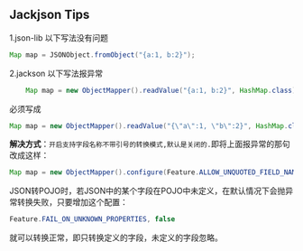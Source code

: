 ## Jackjson Tips
1.json-lib 以下写法没有问题
```java
Map map = JSONObject.fromObject("{a:1, b:2}");  
```
2.jackson 以下写法报异常

```java 
    Map map = new ObjectMapper().readValue("{a:1, b:2}", HashMap.class);
```
必须写成
```java
Map map = new ObjectMapper().readValue("{\"a\":1, \"b\":2}", HashMap.class);  
```

**解决方式**：`开启支持字段名称不带引号的转换模式,默认是关闭的.`即将上面报异常的那句改成这样：

```java
Map map = new ObjectMapper().configure(Feature.ALLOW_UNQUOTED_FIELD_NAMES, true).readValue("{a:1, b:2}", HashMap.class);  
``` 


JSON转POJO时，若JSON中的某个字段在POJO中未定义，在默认情况下会抛异常转换失败，只要增加这个配置：

 
```java
Feature.FAIL_ON_UNKNOWN_PROPERTIES, false 
``` 
就可以转换正常，即只转换定义的字段，未定义的字段忽略。